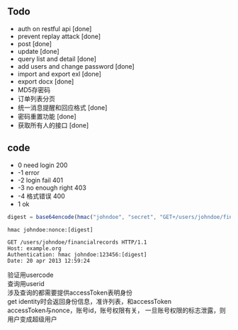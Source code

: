 ## Todo 
* auth on restful api [done]  
* prevent replay attack [done]
* post [done]   
* update [done]   
* query list and detail [done]  
* add users and change password  [done]
* import and export exl [done]
* export docx [done]
* MD5存密码  
* 订单列表分页  
* 统一消息提醒和回应格式  [done]  
* 密码重置功能 [done]  
* 获取所有人的接口 [done]  
## code  
* 0 need login 200  
* -1 error    
* -2 login fail 401   
* -3 no enough right 403   
* -4 格式错误  400   
* 1 ok 

```javascript
digest = base64encode(hmac("johndoe", "secret", "GET+/users/johndoe/financialrecords+20apr201312:59:24+nonce"))
```
```
hmac johndoe:nonce:[digest]
```

```
GET /users/johndoe/financialrecords HTTP/1.1
Host: example.org
Authentication: hmac johndoe:123456:[digest]
Date: 20 apr 2013 12:59:24
```
验证用usercode   
查询用userid    
涉及查询的都需要提供accessToken表明身份  
get identity时会返回身份信息，准许列表，和accessToken  
accessToken与nonce，账号id，账号权限有关， 一旦账号权限的标志泄露，则用户变成超级用户  
